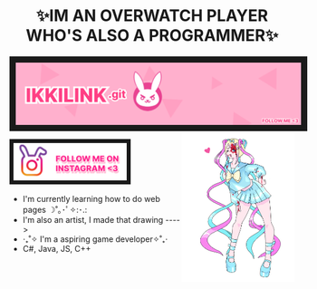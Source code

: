 <h1 align = "center" >✨IM AN OVERWATCH PLAYER WHO'S ALSO A PROGRAMMER✨</h1>
<img align="center" border="11" alt="Coding" width="1000" src="./img/BANNER.png">
 <img align="right" alt="Coding" width="200" src="./img/needygirl.png">

 <p align="left" " > <a href="https://www.instagram.com/ikkilink/" target="blank"><img width="200" border="7" src="./img/buninsta.png " alt="insta" /></a> </p>

 - I'm currently learning how to do web pages ☽˚｡･ﾟ✧:･.:
 - I'm also an artist, I made that drawing ---->
 - ‧₊˚✧ I'm a aspiring game developer✧˚₊‧
 - C#, Java, JS, C++    
 
                       
